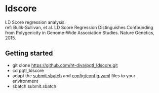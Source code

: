 # ldscore
LD Score regression analysis.<br />
ref: Bulik-Sullivan, et al. LD Score Regression Distinguishes Confounding from Polygenicity in Genome-Wide Association Studies. Nature Genetics, 2015.

## Getting started

* git clone https://github.com/ht-diva/pqtl_ldscore.git
* cd pqtl_ldscore
* adapt the [submit.sbatch](submit.sbatch) and [config/config.yaml](config/config.yaml) files to your environment
* sbatch submit.sbatch